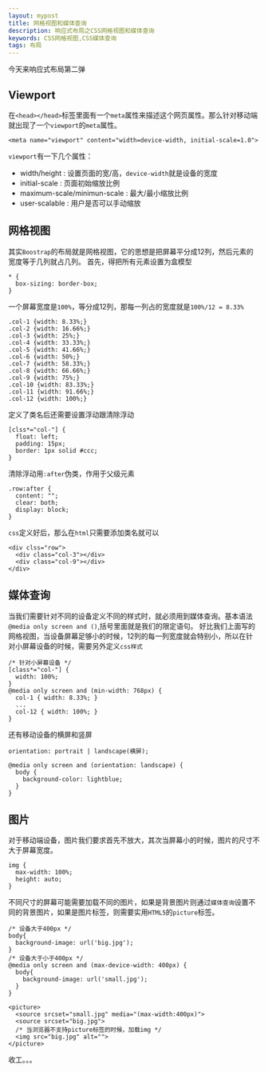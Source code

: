 ```yaml
---
layout: mypost
title: 网格视图和媒体查询
description: 响应式布局之CSS网格视图和媒体查询
keywords: CSS网格视图,CSS媒体查询
tags: 布局
---
```


今天来响应式布局第二弹

## Viewport

在`<head></head>`标签里面有一个`meta`属性来描述这个网页属性。那么针对移动端就出现了一个`viewport`的`meta`属性。

```
<meta name="viewport" content="width=device-width, initial-scale=1.0">
```

`viewport`有一下几个属性：
* width/height : 设置页面的宽/高，`device-width`就是设备的宽度
* initial-scale : 页面初始缩放比例
* maximum-scale/minimun-scale : 最大/最小缩放比例
* user-scalable : 用户是否可以手动缩放

## 网格视图

其实`Boostrap`的布局就是网格视图，它的思想是把屏幕平分成12列，然后元素的宽度等于几列就占几列。
首先，得把所有元素设置为盒模型

```
* {
  box-sizing: border-box;
}
```

一个屏幕宽度是`100%`，等分成12列，那每一列占的宽度就是`100%/12 = 8.33%`

```
.col-1 {width: 8.33%;}
.col-2 {width: 16.66%;}
.col-3 {width: 25%;}
.col-4 {width: 33.33%;}
.col-5 {width: 41.66%;}
.col-6 {width: 50%;}
.col-7 {width: 58.33%;}
.col-8 {width: 66.66%;}
.col-9 {width: 75%;}
.col-10 {width: 83.33%;}
.col-11 {width: 91.66%;}
.col-12 {width: 100%;}
```

定义了类名后还需要设置浮动跟清除浮动

```
[clss*="col-"] {
  float: left;
  padding: 15px;
  border: 1px solid #ccc;
}
```

清除浮动用`:after`伪类，作用于父级元素

```
.row:after {
  content: "";
  clear: both;
  display: block;
}
```
`css`定义好后，那么在`html`只需要添加类名就可以

```
<div clss="row">
  <div class="col-3"></div>
  <div class="col-9"></div>
</div>
```

## 媒体查询

当我们需要针对不同的设备定义不同的样式时，就必须用到媒体查询。基本语法`@media only screen and ()`,括号里面就是我们的限定语句。
好比我们上面写的网格视图，当设备屏幕足够小的时候，12列的每一列宽度就会特别小，所以在针对小屏幕设备的时候，需要另外定义`css样式`

```
/* 针对小屏幕设备 */
[class*="col-"] {
  width: 100%;
}
@media only screen and (min-width: 768px) {
  col-1 { width: 8.33%; }
  ...
  col-12 { width: 100%; }
}
```

还有移动设备的横屏和竖屏

```
orientation: portrait | landscape(横屏);
```

```
@media only screen and (orientation: landscape) {
  body {
    background-color: lightblue;
  }
}
```

## 图片

对于移动端设备，图片我们要求首先不放大，其次当屏幕小的时候，图片的尺寸不大于屏幕宽度。

```
img {
  max-width: 100%;
  height: auto;
}
```

不同尺寸的屏幕可能需要加载不同的图片，如果是背景图片则通过`媒体查询`设置不同的背景图片，如果是图片标签，则需要实用`HTML5`的`picture`标签。

```
/* 设备大于400px */
body{
  background-image: url('big.jpg');
}
/* 设备大于小于400px */
@media only screen and (max-device-width: 400px) {
  body{
    background-image: url('small.jpg');
  }
}
```

```
<picture>
  <source srcset="small.jpg" media="(max-width:400px)">
  <source srcset="big.jpg">
  /* 当浏览器不支持picture标签的时候，加载img */
  <img src="big.jpg" alt="">
</picture>
```

收工。。。
